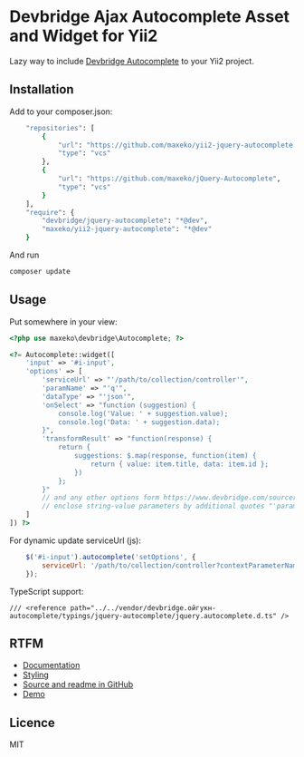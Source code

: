 # Devbridge Ajax Autocomplete Asset and Widget for Yii2

Lazy way to include [Devbridge Autocomplete](https://www.devbridge.com/sourcery/components/jquery-autocomplete/) to your Yii2 project.
 
## Installation

Add to your composer.json:

```sh
    "repositories": [
        {
            "url": "https://github.com/maxeko/yii2-jquery-autocomplete.git",
            "type": "vcs"
        },
        {
            "url": "https://github.com/maxeko/jQuery-Autocomplete",
            "type": "vcs"
        }
    ],
    "require": {
        "devbridge/jquery-autocomplete": "*@dev",
        "maxeko/yii2-jquery-autocomplete": "*@dev"
    }
```

And run

```sh
composer update
```

## Usage

Put somewhere in your view:
 
```php
<?php use maxeko\devbridge\Autocomplete; ?>

<?= Autocomplete::widget([
    'input' => '#i-input',
    'options' => [        
        'serviceUrl' => "'/path/to/collection/controller'",
        'paramName' => "'q'",
        'dataType' => "'json'",
        'onSelect' => "function (suggestion) { 
            console.log('Value: ' + suggestion.value);
            console.log('Data: ' + suggestion.data);
        }",
        'transformResult' => "function(response) {
            return {
                suggestions: $.map(response, function(item) {
                    return { value: item.title, data: item.id };
                })
            };
        }"
        // and any other options form https://www.devbridge.com/sourcery/components/jquery-autocomplete/
        // enclose string-value parameters by additional quotes "'paramValue'"
    ] 
]) ?>
```

For dynamic update serviceUrl (js):
  
```javascript
    $('#i-input').autocomplete('setOptions', {
        serviceUrl: '/path/to/collection/controller?contextParameterName=' + contextParameter,
    });
```

TypeScript support:

```
/// <reference path="../../vendor/devbridge.ойгукн-autocomplete/typings/jquery-autocomplete/jquery.autocomplete.d.ts" />
```

## RTFM

- [Documentation](https://www.devbridge.com/sourcery/components/jquery-autocomplete/)
- [Styling](https://www.devbridge.com/sourcery/components/jquery-autocomplete/#jquery-autocomplete-styling)
- [Source and readme in GitHub](https://github.com/devbridge/jQuery-Autocomplete)
- [Demo](http://devbridge.github.io/jQuery-Autocomplete/) 

## Licence

MIT